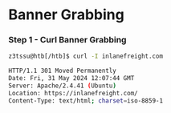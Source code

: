 # Banner Grabbing

### Step 1  - Curl Banner Grabbing

```bash
z3tssu@htb[/htb]$ curl -I inlanefreight.com

HTTP/1.1 301 Moved Permanently
Date: Fri, 31 May 2024 12:07:44 GMT
Server: Apache/2.4.41 (Ubuntu)
Location: https://inlanefreight.com/
Content-Type: text/html; charset=iso-8859-1
```
